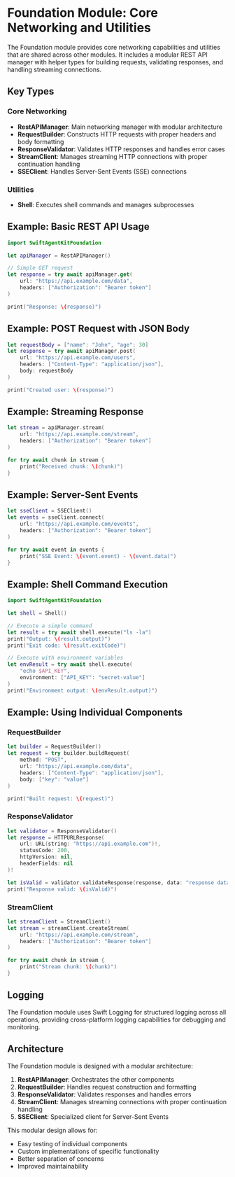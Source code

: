 # Foundation Module: Core Networking and Utilities

The Foundation module provides core networking capabilities and utilities that are shared across other modules. It includes a modular REST API manager with helper types for building requests, validating responses, and handling streaming connections.

## Key Types

### Core Networking
- **RestAPIManager**: Main networking manager with modular architecture
- **RequestBuilder**: Constructs HTTP requests with proper headers and body formatting
- **ResponseValidator**: Validates HTTP responses and handles error cases
- **StreamClient**: Manages streaming HTTP connections with proper continuation handling
- **SSEClient**: Handles Server-Sent Events (SSE) connections

### Utilities
- **Shell**: Executes shell commands and manages subprocesses

## Example: Basic REST API Usage

```swift
import SwiftAgentKitFoundation

let apiManager = RestAPIManager()

// Simple GET request
let response = try await apiManager.get(
    url: "https://api.example.com/data",
    headers: ["Authorization": "Bearer token"]
)

print("Response: \(response)")
```

## Example: POST Request with JSON Body

```swift
let requestBody = ["name": "John", "age": 30]
let response = try await apiManager.post(
    url: "https://api.example.com/users",
    headers: ["Content-Type": "application/json"],
    body: requestBody
)

print("Created user: \(response)")
```

## Example: Streaming Response

```swift
let stream = apiManager.stream(
    url: "https://api.example.com/stream",
    headers: ["Authorization": "Bearer token"]
)

for try await chunk in stream {
    print("Received chunk: \(chunk)")
}
```

## Example: Server-Sent Events

```swift
let sseClient = SSEClient()
let events = sseClient.connect(
    url: "https://api.example.com/events",
    headers: ["Authorization": "Bearer token"]
)

for try await event in events {
    print("SSE Event: \(event.event) - \(event.data)")
}
```

## Example: Shell Command Execution

```swift
import SwiftAgentKitFoundation

let shell = Shell()

// Execute a simple command
let result = try await shell.execute("ls -la")
print("Output: \(result.output)")
print("Exit code: \(result.exitCode)")

// Execute with environment variables
let envResult = try await shell.execute(
    "echo $API_KEY",
    environment: ["API_KEY": "secret-value"]
)
print("Environment output: \(envResult.output)")
```

## Example: Using Individual Components

### RequestBuilder
```swift
let builder = RequestBuilder()
let request = try builder.buildRequest(
    method: "POST",
    url: "https://api.example.com/data",
    headers: ["Content-Type": "application/json"],
    body: ["key": "value"]
)

print("Built request: \(request)")
```

### ResponseValidator
```swift
let validator = ResponseValidator()
let response = HTTPURLResponse(
    url: URL(string: "https://api.example.com")!,
    statusCode: 200,
    httpVersion: nil,
    headerFields: nil
)!

let isValid = validator.validateResponse(response, data: "response data".data(using: .utf8))
print("Response valid: \(isValid)")
```

### StreamClient
```swift
let streamClient = StreamClient()
let stream = streamClient.createStream(
    url: "https://api.example.com/stream",
    headers: ["Authorization": "Bearer token"]
)

for try await chunk in stream {
    print("Stream chunk: \(chunk)")
}
```

## Logging

The Foundation module uses Swift Logging for structured logging across all operations, providing cross-platform logging capabilities for debugging and monitoring.

## Architecture

The Foundation module is designed with a modular architecture:

1. **RestAPIManager**: Orchestrates the other components
2. **RequestBuilder**: Handles request construction and formatting
3. **ResponseValidator**: Validates responses and handles errors
4. **StreamClient**: Manages streaming connections with proper continuation handling
5. **SSEClient**: Specialized client for Server-Sent Events

This modular design allows for:
- Easy testing of individual components
- Custom implementations of specific functionality
- Better separation of concerns
- Improved maintainability 